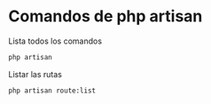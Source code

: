 # Comandos de php artisan

Lista todos los comandos

```cmd
php artisan
```

Listar las rutas

```cmd
php artisan route:list
```

